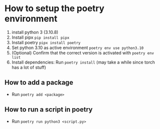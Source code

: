 How to setup the poetry environment
===

1. install python 3 (3.10.8)
2. Install pipx ``pip install pipx``
3. Install poetry ``pipx install poetry``
4. Set python 3.10 as active environment ``poetry env use python3.10``
5. (Optional) Confirm that the correct version is activated with ``poetry env list``
6. Install dependencies: Run ``poetry install`` (may take a while since torch has a lot of stuff)

How to add a package
---
* Run ``poetry add <package>``

How to run a script in poetry
---
* Run ``poetry run python3 <script.py>``